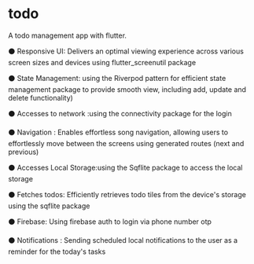 # todo

A todo management app with flutter.


⚫ Responsive UI: Delivers an optimal viewing experience across various screen sizes and devices using flutter_screenutil package

⚫ State Management: using the Riverpod pattern for efficient state management package to provide smooth view, including add, update and delete functionality)

⚫ Accesses to network :using the connectivity package for the login

⚫ Navigation : Enables effortless song navigation, allowing users to effortlessly move between the screens using generated routes (next and previous)

⚫ Accesses Local Storage:using the Sqflite package to access the local storage

⚫ Fetches todos: Efficiently retrieves todo tiles from the device's storage using the sqflite package

⚫ Firebase: Using firebase auth to login via phone number otp

⚫ Notifications : Sending scheduled local notifications to the user as a reminder for the today's tasks
